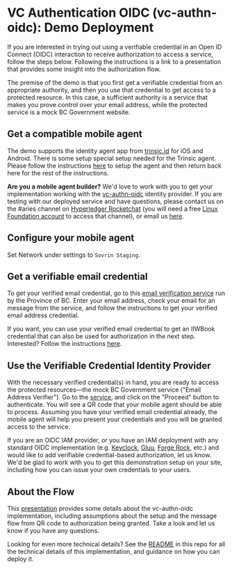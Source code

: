 # VC Authentication OIDC (vc-authn-oidc): Demo Deployment

If you are interested in trying out using a verifiable credential in an Open ID Connect (OIDC) interaction to receive authorization to access a service, follow the steps below. Following the instructions is a link to a presentation that provides some insight into the authorization flow.

The premise of the demo is that you first get a verifiable credential from an appropriate authority, and then you use that credential to get access to a protected resource. In this case, a sufficient authority is a service that makes you prove control over your email address, while the protected service is a mock BC Government website.

## Get a compatible mobile agent

The demo supports the identity agent app from [trinsic.id](https://trinsic.id) for iOS and Android. There is some setup special setup needed for the Trinsic agent. Please follow the instructions [here](https://github.com/bcgov/identity-kit-poc/blob/main/docs/GettingApp.md) to setup the agent and then return back here for the rest of the instructions.

**Are you a mobile agent builder?** We'd love to work with you to get your implementation working with the [vc-authn-oidc](https://github.com/bcgov/vc-authn-oidc) identity provider. If you are testing with our deployed service and have questions, please contact us on the #aries channel on [Hyperledger Rocketchat](https://chat.hyperledger.org) (you will need a free [Linux Foundation account](https://identity.linuxfoundation.org/user) to access that channel), or email us [here](mailto:swcurran@cloudcompass.ca).

## Configure your mobile agent

Set Network under settings to `Sovrin Staging`.

## Get a verifiable email credential

To get your verified email credential, go to this [email verification service](https://email-verification.vonx.io/) run by the Province of BC. Enter your email address, check your email for an message from the service, and follow the instructions to get your verified email address credential.

If you want, you can use your verified email credential to get an IIWBook credential that can also be used for authorization in the next step. Interested? Follow the instructions [here](https://iiwbook.vonx.io).

## Use the Verifiable Credential Identity Provider

With the necessary verified credential(s) in hand, you are ready to access the protected resources&mdash;the mock BC Government service ("Email Address Verifier"). Go to the [service](https://verified-email-authentication.vonx.io/), and click on the "Proceed" button to authenticate. You will see a QR code that your mobile agent should be able to process. Assuming you have your verified email credential already, the mobile agent will help you present your credentials and you will be granted access to the service.

If you are an OIDC IAM provider, or you have an IAM deployment with any standard OIDC implementation (e.g. [Keyclock](https://www.keycloak.org/), [Gluu](https://www.gluu.org/), [Forge Rock](https://www.forgerock.com/), etc.) and would like to add verifiable credential-based authorization, let us know. We'd be glad to work with you to get this demonstration setup on your site, including how you can issue your own credentials to your users.

## About the Flow

This [presentation](https://docs.google.com/presentation/d/150n2PikoshbQB46QDMO3xpWFVLdcsoJNey0MVtCbGvk/edit?usp=sharing) provides some details about the vc-authn-oidc implementation, including assumptions about the setup and the message flow from QR code to authorization being granted. Take a look and let us know if you have any questions.

Looking for even more technical details? See the [README](README.md) in this repo for all the technical details of this implementation, and guidance on how you can deploy it.
